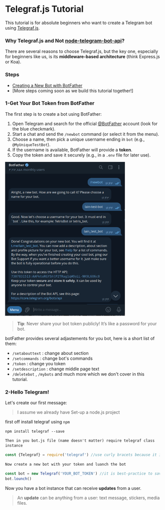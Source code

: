 # Telegraf.js Tutorial 

This tutorial is for absolute beginners who want to create a Telegram bot using [Telegraf.js](https://telegraf.js.org/).

### Why Telegraf.js and Not [node-telegram-bot-api](https://github.com/yagop/node-telegram-bot-api)?
There are several reasons to choose Telegraf.js, but the key one, especially for beginners like us, is its **middleware-based architecture** (think Express.js or Koa).

### Steps
- [Creating a New Bot with BotFather](#1-get-your-bot-token-from-botfather)
- [More steps coming soon as we build this tutorial together!]

### 1-Get Your Bot Token from BotFather
The first step is to create a bot using BotFather:

1. Open Telegram and search for the official [@BotFather](https://t.me/BotFather) account (look for the blue checkmark).
2. Start a chat and send the `/newbot` command (or select it from the menu).
3. Choose a name, then pick a unique username ending in `bot` (e.g., `@MyUniqueTestBot`).
4. If the username is available, BotFather will provide a **token**.
5. Copy the token and save it securely (e.g., in a `.env` file for later use).

<img src="https://github.com/daniyal-abbassi/telegrafjs-starting-tutorial/blob/main/screenshots/botfather.png" height="500" width="390">

> **Tip**: Never share your bot token publicly! It’s like a password for your bot.

botFather provides several adjastements for you bot, here is a short list of them:
- ```/setabouttext``` : change about section 
- ```/setcommands``` : change bot's commands
- ```/token``` : change you token
- ```/setdescription``` : change middle page text
- ```/deletebot``` , ```/mybots``` and much more which we don't cover in this tutorial.

### 2-Hello Telegram!
Let's create our first message:
>I assume we already have Set-up a node.js project

first off install telegraf using ```npm```
```
npm install telegraf --save
```
    Then in you bot.js file (name doesn't matter) require telegraf class instance

```js
const {Telegraf} = require('telegraf') //use curly bracets because it is an instance of telegraf class
```

    Now create a new bot with your token and luanch the bot
```js
const bot = new Telegraf('YOUR_BOT_TOKEN') //it is best-practice to save it .env file and then access it with process.env.BOT_TOKEN
bot.lounch() 
```
Now you have a bot instance that can receive **updates** from a user.
>An **update** can be anything from a user: text message, stickers, media files.     
    